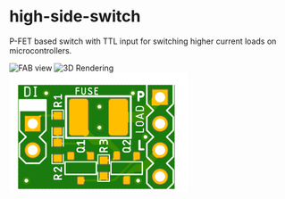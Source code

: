 # high-side-switch
P-FET based switch with TTL input for switching higher current loads on microcontrollers.


![FAB view](Documents/high-side-switch-pcb-image.png|width=320px)
![3D Rendering](Documents/high-side-switch-3d-render.png|width=320px)
<img src="Documents/high-side-switch-pcb-image.png" width="320" alt="FAB View">
